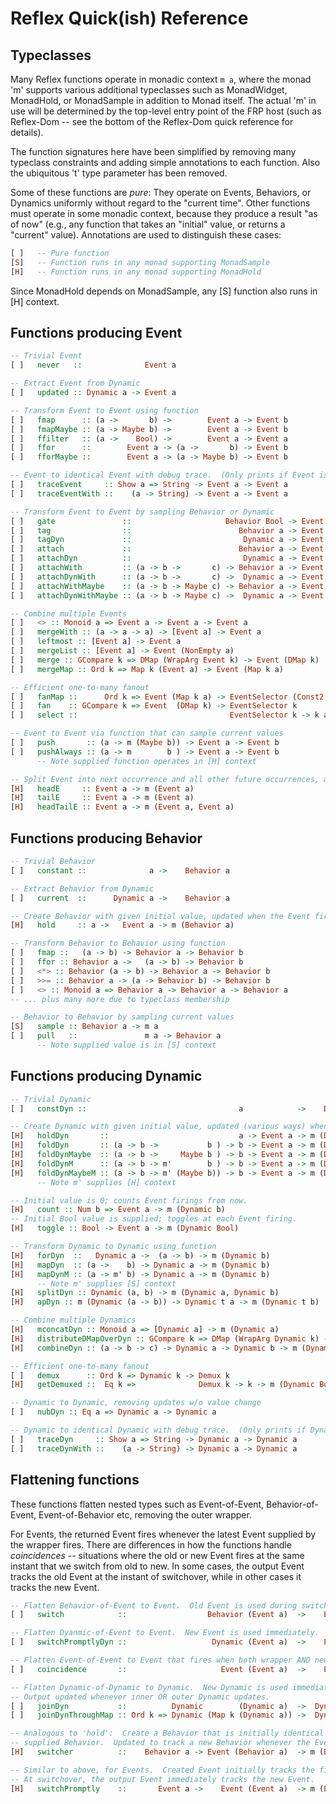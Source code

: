 # Reflex Quick(ish) Reference

## Typeclasses

Many Reflex functions operate in monadic context `m a`, where the monad 'm' supports various additional typeclasses such as MonadWidget, MonadHold, or MonadSample in addition to Monad itself.  The actual 'm' in use will be determined by the top-level entry point of the FRP host (such as Reflex-Dom -- see the bottom of the Reflex-Dom quick reference for details).

The function signatures here have been simplified by removing many typeclass constraints and adding simple annotations to each function.  Also the ubiquitous 't' type parameter has been removed.

Some of these functions are *pure*:  They operate on Events, Behaviors, or Dynamics uniformly without regard to the "current time".  Other functions must operate in some monadic context, because they produce a result "as of now"  (e.g., any function that takes an "initial" value, or returns a "current" value).  Annotations are used to distinguish these cases:

```haskell
[ ]   -- Pure function
[S]   -- Function runs in any monad supporting MonadSample
[H]   -- Function runs in any monad supporting MonadHold
```

Since MonadHold depends on MonadSample, any [S] function also runs in [H] context.

## Functions producing Event

```haskell
-- Trivial Event
[ ]   never   ::              Event a

-- Extract Event from Dynamic
[ ]   updated :: Dynamic a -> Event a

-- Transform Event to Event using function
[ ]   fmap      :: (a ->       b) ->        Event a -> Event b
[ ]   fmapMaybe :: (a -> Maybe b) ->        Event a -> Event b
[ ]   ffilter   :: (a ->    Bool) ->        Event a -> Event a
[ ]   ffor      ::        Event a -> (a ->       b) -> Event b
[ ]   fforMaybe ::        Event a -> (a -> Maybe b) -> Event b

-- Event to identical Event with debug trace.  (Only prints if Event is ultimately used.)
[ ]   traceEvent     :: Show a => String -> Event a -> Event a
[ ]   traceEventWith ::    (a -> String) -> Event a -> Event a

-- Transform Event to Event by sampling Behavior or Dynamic
[ ]   gate               ::                     Behavior Bool -> Event a -> Event a
[ ]   tag                ::                        Behavior a -> Event b -> Event a
[ ]   tagDyn             ::                         Dynamic a -> Event b -> Event a
[ ]   attach             ::                        Behavior a -> Event b -> Event (a, b)
[ ]   attachDyn          ::                         Dynamic a -> Event b -> Event (a, b)
[ ]   attachWith         :: (a -> b ->       c) -> Behavior a -> Event b -> Event c
[ ]   attachDynWith      :: (a -> b ->       c) ->  Dynamic a -> Event b -> Event c
[ ]   attachWithMaybe    :: (a -> b -> Maybe c) -> Behavior a -> Event b -> Event c
[ ]   attachDynWithMaybe :: (a -> b -> Maybe c) ->  Dynamic a -> Event b -> Event c

-- Combine multiple Events
[ ]   <> :: Monoid a => Event a -> Event a -> Event a
[ ]   mergeWith :: (a -> a -> a) -> [Event a] -> Event a
[ ]   leftmost :: [Event a] -> Event a
[ ]   mergeList :: [Event a] -> Event (NonEmpty a)
[ ]   merge :: GCompare k => DMap (WrapArg Event k) -> Event (DMap k)
[ ]   mergeMap :: Ord k => Map k (Event a) -> Event (Map k a)

-- Efficient one-to-many fanout
[ ]   fanMap ::      Ord k => Event (Map k a) -> EventSelector (Const2 k a)
[ ]   fan    :: GCompare k => Event  (DMap k) -> EventSelector k
[ ]   select ::                                  EventSelector k -> k a -> Event a

-- Event to Event via function that can sample current values
[ ]   push       :: (a -> m (Maybe b)) -> Event a -> Event b
[ ]   pushAlways :: (a -> m        b ) -> Event a -> Event b
      -- Note supplied function operates in [H] context

-- Split Event into next occurrence and all other future occurrences, as of now.
[H]   headE     :: Event a -> m (Event a)
[H]   tailE     :: Event a -> m (Event a)
[H]   headTailE :: Event a -> m (Event a, Event a)
```

## Functions producing Behavior

```haskell
-- Trivial Behavior
[ ]   constant ::              a ->    Behavior a

-- Extract Behavior from Dynamic
[ ]   current  ::      Dynamic a ->    Behavior a

-- Create Behavior with given initial value, updated when the Event fires.
[H]   hold     :: a ->   Event a -> m (Behavior a)

-- Transform Behavior to Behavior using function
[ ]   fmap ::   (a -> b) -> Behavior a -> Behavior b
[ ]   ffor :: Behavior a ->   (a -> b) -> Behavior b
[ ]   <*> :: Behavior (a -> b) -> Behavior a -> Behavior b
[ ]   >>= :: Behavior a -> (a -> Behavior b) -> Behavior b
[ ]   <> :: Monoid a => Behavior a -> Behavior a -> Behavior a
-- ... plus many more due to typeclass membership

-- Behavior to Behavior by sampling current values
[S]   sample :: Behavior a -> m a
[ ]   pull   ::               m a -> Behavior a
      -- Note supplied value is in [S] context
```

## Functions producing Dynamic

```haskell
-- Trivial Dynamic
[ ]   constDyn ::                                  a            ->    Dynamic a

-- Create Dynamic with given initial value, updated (various ways) when the Event fires.
[H]   holdDyn       ::                             a -> Event a -> m (Dynamic a)
[H]   foldDyn       :: (a -> b ->           b ) -> b -> Event a -> m (Dynamic b)
[H]   foldDynMaybe  :: (a -> b ->     Maybe b ) -> b -> Event a -> m (Dynamic b)
[H]   foldDynM      :: (a -> b -> m'        b ) -> b -> Event a -> m (Dynamic b)
[H]   foldDynMaybeM :: (a -> b -> m' (Maybe b)) -> b -> Event a -> m (Dynamic b)
      -- Note m' supplies [H] context

-- Initial value is 0; counts Event firings from now.
[H]   count :: Num b => Event a -> m (Dynamic b)
-- Initial Bool value is supplied; toggles at each Event firing.
[H]   toggle :: Bool -> Event a -> m (Dynamic Bool)

-- Transform Dynamic to Dynamic using function
[H]   forDyn  ::   Dynamic a ->  (a -> b) -> m (Dynamic b)
[H]   mapDyn  :: (a ->    b) -> Dynamic a -> m (Dynamic b)
[H]   mapDynM :: (a -> m' b) -> Dynamic a -> m (Dynamic b)
      -- Note m' supplies [S] context
[H]   splitDyn :: Dynamic (a, b) -> m (Dynamic a, Dynamic b)
[H]   apDyn :: m (Dynamic (a -> b)) -> Dynamic t a -> m (Dynamic t b)

-- Combine multiple Dynamics
[H]   mconcatDyn :: Monoid a => [Dynamic a] -> m (Dynamic a)
[H]   distributeDMapOverDyn :: GCompare k => DMap (WrapArg Dynamic k) -> m (Dynamic (DMap k))
[H]   combineDyn :: (a -> b -> c) -> Dynamic a -> Dynamic b -> m (Dynamic c)

-- Efficient one-to-many fanout
[ ]   demux      :: Ord k => Dynamic k -> Demux k
[H]   getDemuxed ::  Eq k =>              Demux k -> k -> m (Dynamic Bool)

-- Dynamic to Dynamic, removing updates w/o value change
[ ]   nubDyn :: Eq a => Dynamic a -> Dynamic a

-- Dynamic to identical Dynamic with debug trace.  (Only prints if Dynamic is ultimately used.)
[ ]   traceDyn     :: Show a => String -> Dynamic a -> Dynamic a
[ ]   traceDynWith ::    (a -> String) -> Dynamic a -> Dynamic a
```

## Flattening functions

These functions flatten nested types such as Event-of-Event, Behavior-of-Event, Event-of-Behavior etc, removing the outer wrapper.

For Events, the returned Event fires whenever the latest Event supplied by the wrapper fires.  There are differences in how the functions handle *coincidences* -- situations where the old or new Event fires at the same instant that we switch from old to new.  In some cases, the output Event tracks the old Event at the instant of switchover, while in other cases it tracks the new Event.

```haskell
-- Flatten Behavior-of-Event to Event.  Old Event is used during switchover.
[ ]   switch            ::                  Behavior (Event a)  ->    Event a

-- Flatten Dyanmic-of-Event to Event.  New Event is used immediately.
[ ]   switchPromptlyDyn ::                   Dynamic (Event a)  ->    Event a

-- Flatten Event-of-Event to Event that fires when both wrapper AND new Event fire.
[ ]   coincidence       ::                     Event (Event a)  ->    Event a

-- Flatten Dynamic-of-Dynamic to Dynamic.  New Dynamic is used immediately.
-- Output updated whenever inner OR outer Dynamic updates. 
[ ]   joinDyn           ::          Dynamic        (Dynamic a)  ->  Dynamic a
[ ]   joinDynThroughMap :: Ord k => Dynamic (Map k (Dynamic a)) ->  Dynamic (Map k a)

-- Analogous to 'hold':  Create a Behavior that is initially identical to the
-- supplied Behavior.  Updated to track a new Behavior whenever the Event fires.
[H]   switcher          ::    Behavior a -> Event (Behavior a)  -> m (Behavior a)

-- Similar to above, for Events.  Created Event initially tracks the first argument.
-- At switchover, the output Event immediately tracks the new Event.
[H]   switchPromptly    ::       Event a ->    Event (Event a)  -> m (Event a)
```

